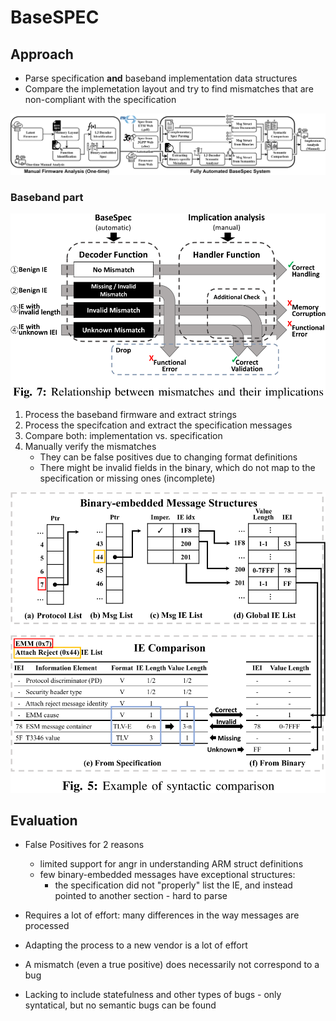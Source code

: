 # BaseSPEC

## Approach

- Parse specification **and** baseband implementation data structures
- Compare the implemetation layout and try to find mismatches that are non-compliant with the specification

![BaseSPEC approach](../../../../assets/basespec/approach.png)

### Baseband part

![Handling of message mismatches](../../../../assets/basespec/handling.png)

1. Process the baseband firmware and extract strings
2. Process the specifcation and extract the specification messages
3. Compare both: implementation vs. specification
4. Manually verify the mismatches
    - They can be false positives due to changing format definitions
    - There might be invalid fields in the binary, which do not map to the specification or missing ones (incomplete)


![Example with all 4 cases](../../../../assets/basespec/example.png)

## Evaluation

- False Positives for 2 reasons
    - limited support for angr in understanding ARM struct definitions
    - few binary-embedded messages have exceptional structures:
        - the specification did not "properly" list the IE, and instead pointed to another section - hard to parse

- Requires a lot of effort: many differences in the way messages are processed
- Adapting the process to a new vendor is a lot of effort

- A mismatch (even a true positive) does necessarily not correspond to a bug

- Lacking to include statefulness and other types of bugs - only syntatical, but no semantic bugs can be found
